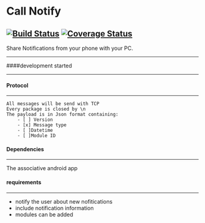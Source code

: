 # Call Notify  

[![Build Status](https://travis-ci.org/asuivelentine/call_notify.svg?branch=master)](https://travis-ci.org/asuivelentine/call_notify) [![Coverage Status](https://coveralls.io/repos/github/asuivelentine/call_notify/badge.svg?branch=master)](https://coveralls.io/github/asuivelentine/call_notify?branch=master) 
---

Share Notifications from your phone with your PC.

---

####development started

---

#### Protocol

---

	All messages will be send with TCP
	Every package is closed by \n
	The payload is in Json format containing:
		- [ ] Version
		- [x] Message type
		- [ ]Datetime
		- [ ]Module ID

#### Dependencies 

---

The associative android app

#### requirements

---

- notify the user about new nofitications
- include notification information 
- modules can be added 
